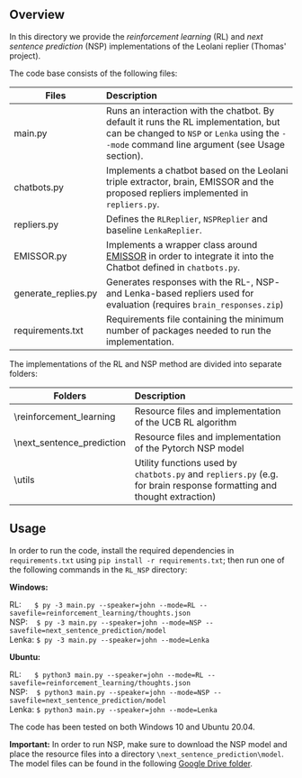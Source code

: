 ## Overview

In this directory we provide the *reinforcement learning* (RL) and *next sentence prediction* (NSP) implementations of the Leolani replier (Thomas' project).

The code base consists of the following files:

| Files               | Description   |
| ------------------- |:--------------|
| main.py             | Runs an interaction with the chatbot. By default it runs the RL implementation, but can be changed to `NSP` or `Lenka` using the `--mode` command line argument (see Usage section).|
| chatbots.py         | Implements a chatbot based on the Leolani triple extractor, brain, EMISSOR and the proposed repliers implemented in `repliers.py`. |
| repliers.py         | Defines the `RLReplier`, `NSPReplier` and baseline `LenkaReplier`. |
| EMISSOR.py          | Implements a wrapper class around [EMISSOR](https://github.com/leolani/EMISSOR) in order to integrate it into the Chatbot defined in `chatbots.py`. |
| generate_replies.py | Generates responses with the RL-, NSP- and Lenka-based repliers used for evaluation (requires `brain_responses.zip`) |
| requirements.txt    | Requirements file containing the minimum number of packages needed to run the implementation. |

<p> The implementations of the RL and NSP method are divided into separate folders:</p>

| Folders                   | Description     |
| ------------------------- | :-------------- |
| \\reinforcement_learning   | Resource files and implementation of the UCB RL algorithm |
| \\next_sentence_prediction | Resource files and implementation of the Pytorch NSP model |
| \\utils                    | Utility functions used by `chatbots.py` and `repliers.py` (e.g. for brain response formatting and thought extraction) |

## Usage

In order to run the code, install the required dependencies in `requirements.txt` using `pip install -r requirements.txt`; then run one of the following commands in the `RL_NSP` directory:

**Windows:**<br>

RL:      `$ py -3 main.py --speaker=john --mode=RL --savefile=reinforcement_learning/thoughts.json `<br>
NSP:    `$ py -3 main.py --speaker=john --mode=NSP --savefile=next_sentence_prediction/model `<br>
Lenka: `$ py -3 main.py --speaker=john --mode=Lenka `

**Ubuntu:**<br>

RL:      `$ python3 main.py --speaker=john --mode=RL --savefile=reinforcement_learning/thoughts.json `<br>
NSP:    `$ python3 main.py --speaker=john --mode=NSP --savefile=next_sentence_prediction/model `<br>
Lenka: `$ python3 main.py --speaker=john --mode=Lenka `

The code has been tested on both Windows 10 and Ubuntu 20.04.

**Important:** In order to run NSP, make sure to download the NSP model and place the resource files into a directory `\next_sentence_prediction\model`. The model files can be found in the following [Google Drive folder](https://drive.google.com/drive/folders/10GEpnjqXn4DfyKjFjJG7KbJEygvdAI2J?usp=sharing).
